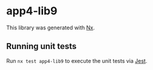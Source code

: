 # app4-lib9

This library was generated with [Nx](https://nx.dev).

## Running unit tests

Run `nx test app4-lib9` to execute the unit tests via [Jest](https://jestjs.io).
